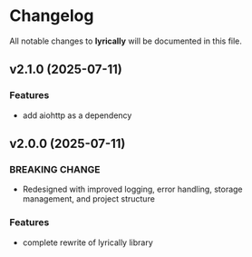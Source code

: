 # Changelog

All notable changes to **lyrically** will be documented in this file.

## v2.1.0 (2025-07-11)

### Features

- add aiohttp as a dependency

## v2.0.0 (2025-07-11)

### BREAKING CHANGE

- Redesigned with improved logging, error handling, storage management, and project structure

### Features

- complete rewrite of lyrically library
